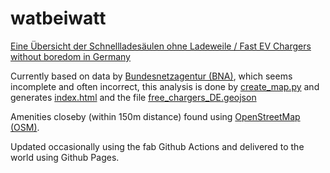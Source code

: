# watbeiwatt 
[Eine Übersicht der Schnellladesäulen ohne Ladeweile / Fast EV Chargers without boredom in Germany](https://www.watbeiwatt.de)

Currently based on data by [Bundesnetzagentur (BNA)](https://www.bundesnetzagentur.de/DE/Sachgebiete/ElektrizitaetundGas/Unternehmen_Institutionen/E-Mobilitaet/KontaktUndWeiteres.html?nn=971862), which seems incomplete and often incorrect, this analysis is done by [create_map.py](create_map.py) and generates [index.html](index.html) and the file [free_chargers_DE.geojson](free_chargers_DE.geojson)

Amenities closeby (within 150m distance) found using [OpenStreetMap (OSM)](https://www.openStreetMap.org/). 

Updated occasionally using the fab Github Actions and delivered to the world using Github Pages.
